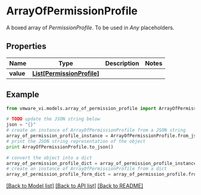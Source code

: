 # ArrayOfPermissionProfile

A boxed array of *PermissionProfile*. To be used in *Any* placeholders. 

## Properties
Name | Type | Description | Notes
------------ | ------------- | ------------- | -------------
**value** | [**List[PermissionProfile]**](PermissionProfile.md) |  | 

## Example

```python
from vmware_vi.models.array_of_permission_profile import ArrayOfPermissionProfile

# TODO update the JSON string below
json = "{}"
# create an instance of ArrayOfPermissionProfile from a JSON string
array_of_permission_profile_instance = ArrayOfPermissionProfile.from_json(json)
# print the JSON string representation of the object
print ArrayOfPermissionProfile.to_json()

# convert the object into a dict
array_of_permission_profile_dict = array_of_permission_profile_instance.to_dict()
# create an instance of ArrayOfPermissionProfile from a dict
array_of_permission_profile_form_dict = array_of_permission_profile.from_dict(array_of_permission_profile_dict)
```
[[Back to Model list]](../README.md#documentation-for-models) [[Back to API list]](../README.md#documentation-for-api-endpoints) [[Back to README]](../README.md)


